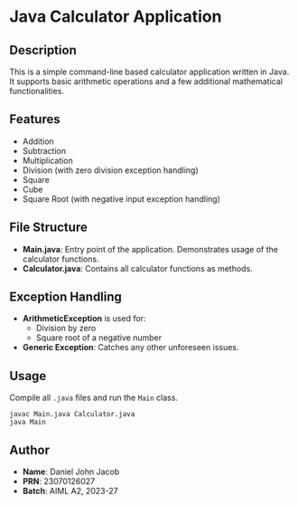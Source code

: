 # Java Calculator Application

## Description
This is a simple command-line based calculator application written in Java. It supports basic arithmetic operations and a few additional mathematical functionalities.

## Features
- Addition
- Subtraction
- Multiplication
- Division (with zero division exception handling)
- Square
- Cube
- Square Root (with negative input exception handling)

## File Structure
- **Main.java**: Entry point of the application. Demonstrates usage of the calculator functions.
- **Calculator.java**: Contains all calculator functions as methods.

## Exception Handling
- **ArithmeticException** is used for:
  - Division by zero
  - Square root of a negative number
- **Generic Exception**: Catches any other unforeseen issues.

## Usage
Compile all `.java` files and run the `Main` class.

```
javac Main.java Calculator.java
java Main
```

## Author
- **Name**: Daniel John Jacob
- **PRN**: 23070126027
- **Batch**: AIML A2, 2023-27
